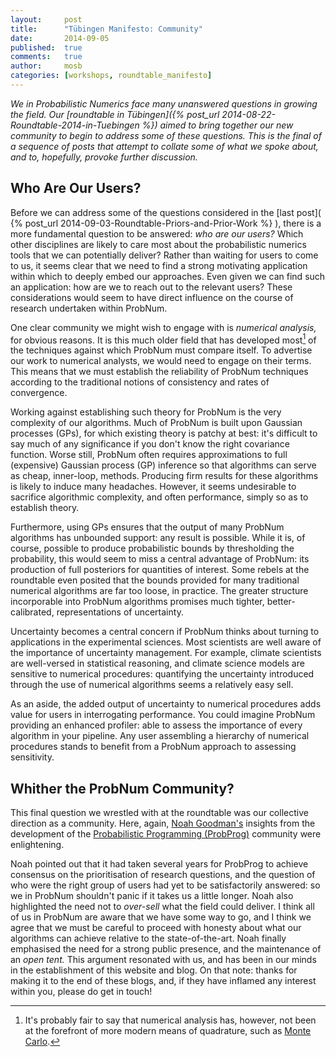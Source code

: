 ```yaml
---
layout:     post
title:      "Tübingen Manifesto: Community"
date:       2014-09-05
published:  true
comments:   true
author:     mosb
categories: [workshops, roundtable_manifesto]
---
```

*We in Probabilistic Numerics face many unanswered questions in growing the field.
Our [roundtable in Tübingen]({% post_url 2014-08-22-Roundtable-2014-in-Tuebingen %}) aimed to bring together our new community to begin to address some of these questions. 
This is the final of a sequence of posts that attempt to collate some of what we spoke about, and to, hopefully, provoke further discussion.*

## Who Are Our Users?

Before we can address some of the questions considered in the [last post]( {% post_url 2014-09-03-Roundtable-Priors-and-Prior-Work %} ), there is a more fundamental question to be answered: *who are our users?* 
Which other disciplines are likely to care most about the probabilistic numerics tools that we can potentially deliver?
Rather than waiting for users to come to us, it seems clear that we need to find a strong motivating application within which to deeply embed our approaches. 
Even given we can find such an application: how are we to reach out to the relevant users?
These considerations would seem to have direct influence on the course of research undertaken within ProbNum.

One clear community we might wish to engage with is *numerical analysis,* for obvious reasons. 
It is this much older field that has developed most[^1] of the techniques against which ProbNum must compare itself.
To advertise our work to numerical analysts, we would need to engage on their terms. 
This means that we must establish the reliability of ProbNum techniques according to the traditional notions of consistency and rates of convergence.

Working against establishing such theory for ProbNum is the very complexity of our algorithms. 
Much of ProbNum is built upon Gaussian processes (GPs), for which existing theory is patchy at best: it's difficult to say much of any significance if you don't know the right covariance function.
Worse still, ProbNum often requires approximations to full (expensive) Gaussian process (GP) inference so that algorithms can serve as cheap, inner-loop, methods.
Producing firm results for these algorithms is likely to induce many headaches. However, it seems undesirable to sacrifice algorithmic complexity, and often performance, simply so as to establish theory.

Furthermore, using GPs ensures that the output of many ProbNum algorithms has unbounded support: any result is possible. 
While it is, of course, possible to produce probabilistic bounds by thresholding the probability, this would seem to miss a central advantage of ProbNum: its production of full posteriors for quantities of interest.
Some rebels at the roundtable even posited that the bounds provided for many traditional numerical algorithms are far too loose, in practice. 
The greater structure incorporable into ProbNum algorithms promises much tighter, better-calibrated, representations of uncertainty.

Uncertainty becomes a central concern if ProbNum thinks about turning to applications in the experimental sciences.
Most scientists are well aware of the importance of uncertainty management.
For example, climate scientists are well-versed in statistical reasoning, and climate science models are sensitive to numerical procedures: 
quantifying the uncertainty introduced through the use of numerical algorithms seems a relatively easy sell. 
<!-- Honest uncertainty estimates are required wherever experimental design, or active learning, is involved.
If an experiment requires digging time-consuming and expensive holes, it makes sense to spend a little more computation to incorporate uncertainty management into your numerical procedures.
Nobody wants to waste an experiment because 
 -->

As an aside, the added output of uncertainty to numerical procedures adds value for users in interrogating performance. You could imagine ProbNum providing an enhanced profiler: able to assess the importance of every algorithm in your pipeline. Any user assembling a hierarchy of numerical procedures stands to benefit from a ProbNum approach to assessing sensitivity.

## Whither the ProbNum Community?

This final question we wrestled with at the roundtable was our collective direction as a community. 
Here, again, [Noah Goodman's](http://stanford.edu/~ngoodman/) insights from the development of the [Probabilistic Programming (ProbProg)](http://probabilistic-programming.org/wiki/Home) community were enlightening.

Noah pointed out that it had taken several years for ProbProg to achieve consensus on the prioritisation of research questions, and the question of who were the right group of users had yet to be satisfactorily answered: so we in ProbNum shouldn't panic if it takes us a little longer.
Noah also highlighted the need not to *over-sell* what the field could deliver. I think all of us in ProbNum are aware that we have some way to go, and I think we agree that we must be careful to proceed with honesty about what our algorithms can achieve relative to the state-of-the-art.
Noah finally emphasised the need for a strong public presence, and the maintenance of an *open tent.*
This argument resonated with us, and has been in our minds in the establishment of this website and blog. 
On that note: thanks for making it to the end of these blogs, and, if they have inflamed any interest within you, please do get in touch!

[^1]: It's probably fair to say that numerical analysis has, however, not been at the forefront of more modern means of quadrature, such as [Monte Carlo](http://en.wikipedia.org/wiki/Monte_Carlo_integration).
